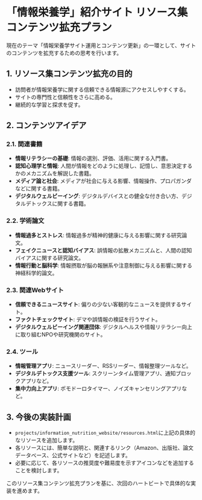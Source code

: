 # 「情報栄養学」紹介サイト リソース集コンテンツ拡充プラン

現在のテーマ「情報栄養学サイト運用とコンテンツ更新」の一環として、サイトのコンテンツを拡充するための思考を行います。

## 1. リソース集コンテンツ拡充の目的

- 訪問者が情報栄養学に関する信頼できる情報源にアクセスしやすくする。
- サイトの専門性と信頼性をさらに高める。
- 継続的な学習と探求を促す。

## 2. コンテンツアイデア

### 2.1. 関連書籍

- **情報リテラシーの基礎**: 情報の選別、評価、活用に関する入門書。
- **認知心理学と情報**: 人間が情報をどのように処理し、記憶し、意思決定するかのメカニズムを解説した書籍。
- **メディア論と社会**: メディアが社会に与える影響、情報操作、プロパガンダなどに関する書籍。
- **デジタルウェルビーイング**: デジタルデバイスとの健全な付き合い方、デジタルデトックスに関する書籍。

### 2.2. 学術論文

- **情報過多とストレス**: 情報過多が精神的健康に与える影響に関する研究論文。
- **フェイクニュースと認知バイアス**: 誤情報の拡散メカニズムと、人間の認知バイアスに関する研究論文。
- **情報行動と脳科学**: 情報摂取が脳の報酬系や注意制御に与える影響に関する神経科学的論文。

### 2.3. 関連Webサイト

- **信頼できるニュースサイト**: 偏りの少ない客観的なニュースを提供するサイト。
- **ファクトチェックサイト**: デマや誤情報の検証を行うサイト。
- **デジタルウェルビーイング関連団体**: デジタルヘルスや情報リテラシー向上に取り組むNPOや研究機関のサイト。

### 2.4. ツール

- **情報管理アプリ**: ニュースリーダー、RSSリーダー、情報整理ツールなど。
- **デジタルデトックス支援ツール**: スクリーンタイム管理アプリ、通知ブロックアプリなど。
- **集中力向上アプリ**: ポモドーロタイマー、ノイズキャンセリングアプリなど。

## 3. 今後の実装計画

- `projects/information_nutrition_website/resources.html`に上記の具体的なリソースを追加します。
- 各リソースには、簡単な説明と、関連するリンク（Amazon、出版社、論文データベース、公式サイトなど）を記述します。
- 必要に応じて、各リソースの推奨度や難易度を示すアイコンなどを追加することを検討します。

このリソース集コンテンツ拡充プランを基に、次回のハートビートで具体的な実装を進めます。